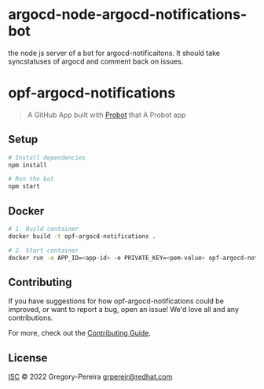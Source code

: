 # argocd-node-argocd-notifications-bot
the node js server of a bot for argocd-notificaitons. It should take syncstatuses of argocd and comment back on issues.

# opf-argocd-notifications

> A GitHub App built with [Probot](https://github.com/probot/probot) that A Probot app

## Setup

```sh
# Install dependencies
npm install

# Run the bot
npm start
```

## Docker

```sh
# 1. Build container
docker build -t opf-argocd-notifications .

# 2. Start container
docker run -e APP_ID=<app-id> -e PRIVATE_KEY=<pem-value> opf-argocd-notifications
```

## Contributing

If you have suggestions for how opf-argocd-notifications could be improved, or want to report a bug, open an issue! We'd love all and any contributions.

For more, check out the [Contributing Guide](CONTRIBUTING.md).

## License

[ISC](LICENSE) © 2022 Gregory-Pereira <grpereir@redhat.com>

